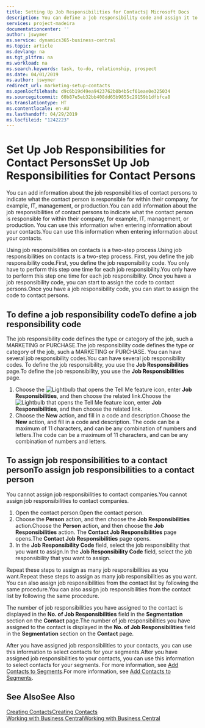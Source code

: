 ```yaml
---
title: Setting Up Job Responsibilities for Contacts| Microsoft Docs
description: You can define a job responsibility code and assign it to a contact to indicate the tasks that your contact is responsible for in their company, for example, IT or production.
services: project-madeira
documentationcenter: ''
author: jswymer
ms.service: dynamics365-business-central
ms.topic: article
ms.devlang: na
ms.tgt_pltfrm: na
ms.workload: na
ms.search.keywords: task, to-do, relationship, prospect
ms.date: 04/01/2019
ms.author: jswymer
redirect_url: marketing-setup-contacts
ms.openlocfilehash: d9c6b19d49ea9423762b0b4b5cf61eae0e325034
ms.sourcegitcommit: 60b87e5eb32bb408dd65b9855c29159b1dfbfca8
ms.translationtype: HT
ms.contentlocale: en-AU
ms.lasthandoff: 04/29/2019
ms.locfileid: "1242223"
---
```

# <a name="set-up-job-responsibilities-for-contact-persons"></a><span data-ttu-id="4b41d-103">Set Up Job Responsibilities for Contact Persons</span><span class="sxs-lookup"><span data-stu-id="4b41d-103">Set Up Job Responsibilities for Contact Persons</span></span>
<span data-ttu-id="4b41d-104">You can add information about the job responsibilities of contact persons to indicate what the contact person is responsible for within their company, for example, IT, management, or production.</span><span class="sxs-lookup"><span data-stu-id="4b41d-104">You can add information about the job responsibilities of contact persons to indicate what the contact person is responsible for within their company, for example, IT, management, or production.</span></span> <span data-ttu-id="4b41d-105">You can use this information when entering information about your contacts.</span><span class="sxs-lookup"><span data-stu-id="4b41d-105">You can use this information when entering information about your contacts.</span></span>

<span data-ttu-id="4b41d-106">Using job responsibilities on contacts is a two-step process.</span><span class="sxs-lookup"><span data-stu-id="4b41d-106">Using job responsibilities on contacts is a two-step process.</span></span> <span data-ttu-id="4b41d-107">First, you define the job responsibility code.</span><span class="sxs-lookup"><span data-stu-id="4b41d-107">First, you define the job responsibility code.</span></span> <span data-ttu-id="4b41d-108">You only have to perform this step one time for each job responsibility.</span><span class="sxs-lookup"><span data-stu-id="4b41d-108">You only have to perform this step one time for each job responsibility.</span></span> <span data-ttu-id="4b41d-109">Once you have a job responsibility code, you can start to assign the code to contact persons.</span><span class="sxs-lookup"><span data-stu-id="4b41d-109">Once you have a job responsibility code, you can start to assign the code to contact persons.</span></span>

## <a name="to-define-a-job-responsibility-code"></a><span data-ttu-id="4b41d-110">To define a job responsibility code</span><span class="sxs-lookup"><span data-stu-id="4b41d-110">To define a job responsibility code</span></span>
<span data-ttu-id="4b41d-111">The job responsibility code defines the type or category of the job, such a MARKETING or PURCHASE.</span><span class="sxs-lookup"><span data-stu-id="4b41d-111">The job responsibility code defines the type or category of the job, such a MARKETING or PURCHASE.</span></span> <span data-ttu-id="4b41d-112">You can have several job responsibility codes.</span><span class="sxs-lookup"><span data-stu-id="4b41d-112">You can have several job responsibility codes.</span></span> <span data-ttu-id="4b41d-113">To define the job responsibility, you use the **Job Responsibilities** page.</span><span class="sxs-lookup"><span data-stu-id="4b41d-113">To define the job responsibility, you use the **Job Responsibilities** page.</span></span>

1. <span data-ttu-id="4b41d-114">Choose the ![Lightbulb that opens the Tell Me feature](media/ui-search/search_small.png "Tell me what you want to do") icon, enter **Job Responsibilities**, and then choose the related link.</span><span class="sxs-lookup"><span data-stu-id="4b41d-114">Choose the ![Lightbulb that opens the Tell Me feature](media/ui-search/search_small.png "Tell me what you want to do") icon, enter **Job Responsibilities**, and then choose the related link.</span></span>
2. <span data-ttu-id="4b41d-115">Choose the **New** action, and fill in a code and description.</span><span class="sxs-lookup"><span data-stu-id="4b41d-115">Choose the **New** action, and fill in a code and description.</span></span> <span data-ttu-id="4b41d-116">The code can be a maximum of 11 characters, and can be any combination of numbers and letters.</span><span class="sxs-lookup"><span data-stu-id="4b41d-116">The code can be a maximum of 11 characters, and can be any combination of numbers and letters.</span></span>

## <a name="to-assign-job-responsibilities-to-a-contact-person"></a><span data-ttu-id="4b41d-117">To assign job responsibilities to a contact person</span><span class="sxs-lookup"><span data-stu-id="4b41d-117">To assign job responsibilities to a contact person</span></span>
<span data-ttu-id="4b41d-118">You cannot assign job responsibilities to contact companies.</span><span class="sxs-lookup"><span data-stu-id="4b41d-118">You cannot assign job responsibilities to contact companies.</span></span>

1. <span data-ttu-id="4b41d-119">Open the contact person.</span><span class="sxs-lookup"><span data-stu-id="4b41d-119">Open the contact person.</span></span>
2. <span data-ttu-id="4b41d-120">Choose the **Person** action, and then choose the **Job Responsibilities** action.</span><span class="sxs-lookup"><span data-stu-id="4b41d-120">Choose the **Person** action, and then choose the **Job Responsibilities** action.</span></span> <span data-ttu-id="4b41d-121">The **Contact Job Responsibilities** page opens.</span><span class="sxs-lookup"><span data-stu-id="4b41d-121">The **Contact Job Responsibilities** page opens.</span></span>
3. <span data-ttu-id="4b41d-122">In the **Job Responsibility Code** field, select the job responsibility that you want to assign.</span><span class="sxs-lookup"><span data-stu-id="4b41d-122">In the **Job Responsibility Code** field, select the job responsibility that you want to assign.</span></span>

<span data-ttu-id="4b41d-123">Repeat these steps to assign as many job responsibilities as you want.</span><span class="sxs-lookup"><span data-stu-id="4b41d-123">Repeat these steps to assign as many job responsibilities as you want.</span></span> <span data-ttu-id="4b41d-124">You can also assign job responsibilities from the contact list by following the same procedure.</span><span class="sxs-lookup"><span data-stu-id="4b41d-124">You can also assign job responsibilities from the contact list by following the same procedure.</span></span>

<span data-ttu-id="4b41d-125">The number of job responsibilities you have assigned to the contact is displayed in the **No. of Job Responsibilities** field in the **Segmentation** section on the **Contact** page.</span><span class="sxs-lookup"><span data-stu-id="4b41d-125">The number of job responsibilities you have assigned to the contact is displayed in the **No. of Job Responsibilities** field in the **Segmentation** section on the **Contact** page.</span></span>

<span data-ttu-id="4b41d-126">After you have assigned job responsibilities to your contacts, you can use this information to select contacts for your segments.</span><span class="sxs-lookup"><span data-stu-id="4b41d-126">After you have assigned job responsibilities to your contacts, you can use this information to select contacts for your segments.</span></span> <span data-ttu-id="4b41d-127">For more information, see [Add Contacts to Segments](marketing-add-contact-segment.md).</span><span class="sxs-lookup"><span data-stu-id="4b41d-127">For more information, see [Add Contacts to Segments](marketing-add-contact-segment.md).</span></span>

## <a name="see-also"></a><span data-ttu-id="4b41d-128">See Also</span><span class="sxs-lookup"><span data-stu-id="4b41d-128">See Also</span></span>
[<span data-ttu-id="4b41d-129">Creating Contacts</span><span class="sxs-lookup"><span data-stu-id="4b41d-129">Creating Contacts</span></span>](marketing-create-contact-companies.md)  
[<span data-ttu-id="4b41d-130">Working with Business Central</span><span class="sxs-lookup"><span data-stu-id="4b41d-130">Working with Business Central</span></span>](ui-work-product.md)
